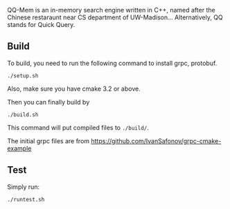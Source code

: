 QQ-Mem is an in-memory search engine written in C++, named after
the Chinese restaraunt near CS department of UW-Madison...
Alternatively, QQ stands for Quick Query.


## Build

To build, you need to run the following command to install
grpc, protobuf.

```
./setup.sh
```

Also, make sure you have cmake 3.2 or above.

Then you can finally build by 

```
./build.sh
```

This command will put compiled files to `./build/`.

The initial grpc files are from https://github.com/IvanSafonov/grpc-cmake-example


## Test

Simply run:

```
./runtest.sh
```

